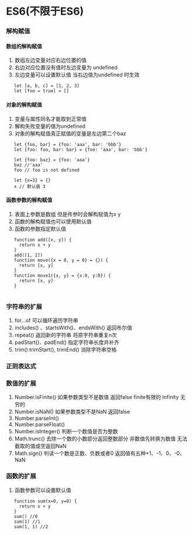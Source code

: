 # ES6(不限于ES6)
 ### 解构赋值
 #### 数组的解构赋值
 
  1. 数组左边变量对应右边位置的值
  2. 右边对应位置没有值时左边变量为 undefined
  3. 左边变量可以设置默认值 当右边值为undefined 时生效
 
  ```ecmascript 6
     let [a, b, c] = [1, 2, 3]
     let [foo = true] = []
```
  
 #### 对象的解构赋值
 
 1. 变量与属性同名才能取到正常值
 2. 解构失败变量的值为undefined
 3. 对象的解构赋值真正赋值的变量是左边第二个baz
  ```ecmascript 6
     let {foo, bar} = {foo: 'aaa', bar: 'bbb'}
     let {foo: foo, bar: bar} = {foo: 'aaa', bar: 'bbb'}
     
     let {foo: baz} = {foo: 'aaa'} 
     baz //'aaa' 
     foo // foo is not defined
     
     let {x=3} = {} 
     x // 默认值 3
``` 
 #### 函数参数的解构赋值
 1. 表面上参数是数组 但是传参时会解构赋值为x y
 2. 函数的解构赋值也可以使用默认值
 3. 函数的参数指定默认值
 ```ecmascript 6
    function add([x, y]) {
      return x + y
    }
    add([1, 2])
    function move({x = 0, y = 0} = {}) {
      return [x, y]
    }
    function move1({x, y} = {x:0, y:0}) {
      return [x, y]
    }
    
```
### 字符串的扩展
  1. for...of 可以循环遍历字符串
  2. includes() 、startsWith()、endsWith() 返回布尔值
  3. repeat() 返回新的字符串 将原字符串重复n次
  4. padStart()、padEnd() 指定字符串长度并补齐
  5. trim() trimStart(), trimEnd() 消除字符串空格
  
### 正则表达式
### 数值的扩展
  1. Number.isFinite() 如果参数类型不是数值 返回false finite有限的 Infinity 无穷的
  2. Number.isNaN() 如果参数类型不是NaN 返回false
  3. Number.parseInt()
  4. Number.parseFloat()
  5. Number.isInteger() 判断一个数值是否为整数
  6. Math.trunc() 去除一个数的小数部分返回整数部分 非数值先转换为数值 无法截取的值或空返回NaN
  7. Math.sign() 判读一个数是正数、负数或者0 返回值有五种+1、-1、0、-0、NaN
  
### 函数的扩展
  1. 函数参数可以设置默认值
  ```ecmascript 6
     function sum(x=0, y=0) {
       return x + y
     }
     sum() //0
     sum(1) //1
     sum(1, 1) //2
```
